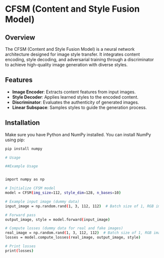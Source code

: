 # CFSM (Content and Style Fusion Model)

## Overview
The CFSM (Content and Style Fusion Model) is a neural network architecture designed for image style transfer. It integrates content encoding, style decoding, and adversarial training through a discriminator to achieve high-quality image generation with diverse styles.

## Features
- **Image Encoder**: Extracts content features from input images.
- **Style Decoder**: Applies learned styles to the encoded content.
- **Discriminator**: Evaluates the authenticity of generated images.
- **Linear Subspace**: Samples styles to guide the generation process.

## Installation
Make sure you have Python and NumPy installed. You can install NumPy using pip:

```bash
pip install numpy

# Usage

##Example Usage


import numpy as np

# Initialize CFSM model
model = CFSM(img_size=112, style_dim=128, n_bases=10)

# Example input image (dummy data)
input_image = np.random.rand(1, 3, 112, 112)  # Batch size of 1, RGB image

# Forward pass
output_image, style = model.forward(input_image)

# Compute losses (dummy data for real and fake images)
real_image = np.random.rand(1, 3, 112, 112)  # Batch size of 1, RGB image
losses = model.compute_losses(real_image, output_image, style)

# Print losses
print(losses)


